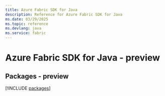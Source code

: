 ```yaml
---
title: Azure Fabric SDK for Java
description: Reference for Azure Fabric SDK for Java
ms.date: 03/29/2025
ms.topic: reference
ms.devlang: java
ms.service: fabric
---
```

# Azure Fabric SDK for Java - preview
## Packages - preview
[!INCLUDE [packages](fabric-index.md)]